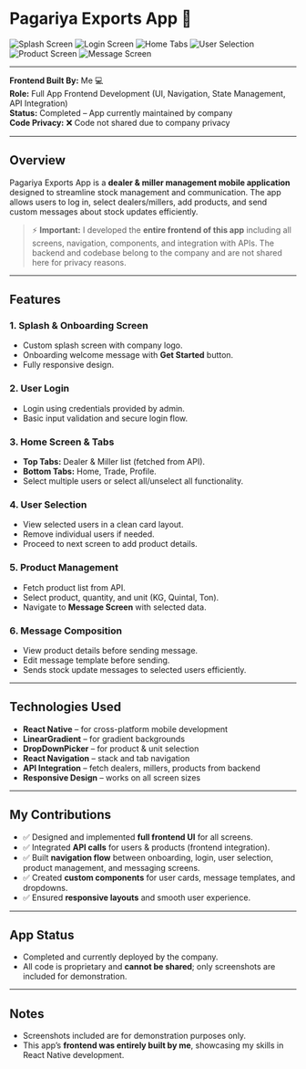 # Pagariya Exports App 📱

![Splash Screen](./screenshots/splash.png)
![Login Screen](./screenshots/login.png)
![Home Tabs](./screenshots/home_tabs.png)
![User Selection](./screenshots/user_selection.png)
![Product Screen](./screenshots/product.png)
![Message Screen](./screenshots/message.png)

---

**Frontend Built By:** Me 💻  
**Role:** Full App Frontend Development (UI, Navigation, State Management, API Integration)  
**Status:** Completed – App currently maintained by company  
**Code Privacy:** ❌ Code not shared due to company privacy  

---

## Overview  

Pagariya Exports App is a **dealer & miller management mobile application** designed to streamline stock management and communication. The app allows users to log in, select dealers/millers, add products, and send custom messages about stock updates efficiently.  

> ⚡ **Important:** I developed the **entire frontend of this app** including all screens, navigation, components, and integration with APIs. The backend and codebase belong to the company and are not shared here for privacy reasons.  

---

## Features  

### 1. Splash & Onboarding Screen  
- Custom splash screen with company logo.  
- Onboarding welcome message with **Get Started** button.  
- Fully responsive design.  

### 2. User Login  
- Login using credentials provided by admin.  
- Basic input validation and secure login flow.  

### 3. Home Screen & Tabs  
- **Top Tabs:** Dealer & Miller list (fetched from API).  
- **Bottom Tabs:** Home, Trade, Profile.  
- Select multiple users or select all/unselect all functionality.  

### 4. User Selection  
- View selected users in a clean card layout.  
- Remove individual users if needed.  
- Proceed to next screen to add product details.  

### 5. Product Management  
- Fetch product list from API.  
- Select product, quantity, and unit (KG, Quintal, Ton).  
- Navigate to **Message Screen** with selected data.  

### 6. Message Composition  
- View product details before sending message.  
- Edit message template before sending.  
- Sends stock update messages to selected users efficiently.  

---

## Technologies Used  
- **React Native** – for cross-platform mobile development  
- **LinearGradient** – for gradient backgrounds  
- **DropDownPicker** – for product & unit selection  
- **React Navigation** – stack and tab navigation  
- **API Integration** – fetch dealers, millers, products from backend  
- **Responsive Design** – works on all screen sizes  

---

## My Contributions  
- ✅ Designed and implemented **full frontend UI** for all screens.  
- ✅ Integrated **API calls** for users & products (frontend integration).  
- ✅ Built **navigation flow** between onboarding, login, user selection, product management, and messaging screens.  
- ✅ Created **custom components** for user cards, message templates, and dropdowns.  
- ✅ Ensured **responsive layouts** and smooth user experience.  

---

## App Status  
- Completed and currently deployed by the company.  
- All code is proprietary and **cannot be shared**; only screenshots are included for demonstration.  

---

## Notes  
- Screenshots included are for demonstration purposes only.  
- This app’s **frontend was entirely built by me**, showcasing my skills in React Native development.  
